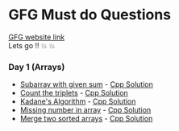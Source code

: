# GFG Must do Questions

[GFG website link](https://www.geeksforgeeks.org/must-do-coding-questions-for-companies-like-amazon-microsoft-adobe/)\
Lets go !! :boom: :boom:

### Day 1 (Arrays)

- [Subarray with given sum](https://practice.geeksforgeeks.org/problems/subarray-with-given-sum/0) - [Cpp Solution](https://github.com/NarayanaRavada/DataStructures_Algorithms-preparation/blob/master/GFG_Must_do/Day-1/Subarray-with-given-sum.cpp)
- [Count the triplets](https://practice.geeksforgeeks.org/problems/count-the-triplets/0) - [Cpp Solution](https://github.com/NarayanaRavada/DataStructures_Algorithms-preparation/blob/master/GFG_Must_do/Day-1/Count-the-triplets.cpp)
- [Kadane's Algorithm](https://practice.geeksforgeeks.org/problems/kadanes-algorithm/0) - [Cpp Solution](https://github.com/NarayanaRavada/DataStructures_Algorithms-preparation/blob/master/GFG_Must_do/Day-1/Kadanes-Algorithm.cpp)
- [Missing number in array](https://practice.geeksforgeeks.org/problems/missing-number-in-array/0) - [Cpp Solution](https://github.com/NarayanaRavada/DataStructures_Algorithms-preparation/blob/master/GFG_Must_do/Day-1/Missing-number-in-array.cpp)
- [Merge two sorted arrays](https://practice.geeksforgeeks.org/problems/merge-two-sorted-arrays/0/) - [Cpp Solution](https://github.com/NarayanaRavada/DataStructures_Algorithms-preparation/blob/master/GFG_Must_do/Day-1/Merge-without-extra-space.cpp)
